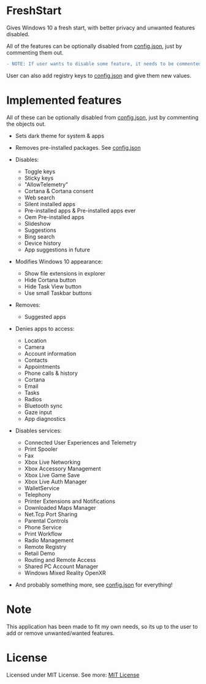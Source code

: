 # FreshStart
Gives Windows 10 a fresh start, with better privacy and unwanted features disabled.

All of the features can be optionally disabled from [config.json](https://github.com/JokkeeZ/FreshStart/blob/main/FreshStart/config.json), just by commenting them out.

```diff
- NOTE: If user wants to disable some feature, it needs to be commented out from config.json before running the application!
```

User can also add registry keys to [config.json](https://github.com/JokkeeZ/FreshStart/blob/main/FreshStart/config.json#L69) and give them new values.

# Implemented features
All of these can be optionally disabled from [config.json](https://github.com/JokkeeZ/FreshStart/blob/main/FreshStart/config.json), just by commenting the objects out.

- Sets dark theme for system & apps
- Removes pre-installed packages. See [config.json](https://github.com/JokkeeZ/FreshStart/blob/main/FreshStart/config.json#L23)
  
- Disables:
  - Toggle keys
  - Sticky keys
  - "AllowTelemetry"
  - Cortana & Cortana consent
  - Web search
  - Silent installed apps
  - Pre-installed apps & Pre-installed apps ever
  - Oem Pre-installed apps
  - Slideshow
  - Suggestions
  - Bing search
  - Device history
  - App suggestions in future

- Modifies Windows 10 appearance:
  - Show file extensions in explorer
  - Hide Cortana button
  - Hide Task View button
  - Use small Taskbar buttons 

- Removes:
  - Suggested apps

- Denies apps to access:
  - Location
  - Camera
  - Account information
  - Contacts
  - Appointments
  - Phone calls & history
  - Cortana
  - Email
  - Tasks
  - Radios
  - Bluetooth sync
  - Gaze input
  - App diagnostics

- Disables services:
  - Connected User Experiences and Telemetry
  - Print Spooler
  - Fax
  - Xbox Live Networking
  - Xbox Accessory Management
  - Xbox Live Game Save
  - Xbox Live Auth Manager
  - WalletService
  - Telephony
  - Printer Extensions and Notifications
  - Downloaded Maps Manager
  - Net.Tcp Port Sharing
  - Parental Controls
  - Phone Service
  - Print Workflow
  - Radio Management
  - Remote Registry
  - Retail Demo
  - Routing and Remote Access
  - Shared PC Account Manager
  - Windows Mixed Reality OpenXR

- And probably something more, see [config.json](https://github.com/JokkeeZ/FreshStart/blob/main/FreshStart/config.json) for everything!

# Note
This application has been made to fit my own needs, so its up to the user to add or remove unwanted/wanted features.

# License
Licensed under MIT License. See more: [MIT License](https://github.com/JokkeeZ/FreshStart/blob/main/LICENSE)
